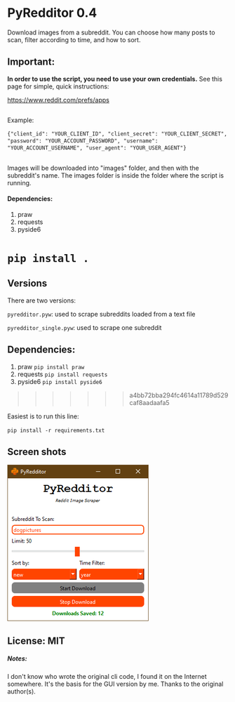 
# PyRedditor 0.4
Download images from a subreddit. You can choose how many posts to scan, filter according to time, and how to sort.
##
## Important: 

**In order to use the script, you need to use your own credentials.** See this page for simple, quick instructions:

https://www.reddit.com/prefs/apps
##

Example:

    {"client_id": "YOUR_CLIENT_ID", "client_secret": "YOUR_CLIENT_SECRET", "password": "YOUR_ACCOUNT_PASSWORD", "username": "YOUR_ACCOUNT_USERNAME", "user_agent": "YOUR_USER_AGENT"}
##    
Images will be downloaded into "images" folder, and then with the subreddit's name. The images folder is inside the folder where the script is running.

#### Dependencies:
1. praw
2. requests
3. pyside6

`pip install .`
=======
## Versions
There are two versions:

`pyredditor.pyw`: used to scrape subreddits loaded from a text file

`pyredditor_single.pyw`: used to scrape one subreddit

## Dependencies:
1. praw `pip install praw`
2. requests `pip install requests`
3. pyside6 `pip install pyside6`
>>>>>>> a4bb72bba294fc4614a11789d529caf8aadaafa5

Easiest is to run this line:

`pip install -r requirements.txt`

## Screen shots
![Screenshot](screenshots/ss1.png)


## License: MIT

##### Notes:
I don't know who wrote the original cli code, I found it on the Internet somewhere. It's the basis for the GUI version by me. Thanks to the original author(s).
